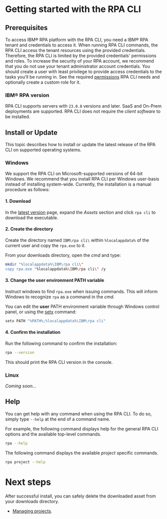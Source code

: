 # Getting started with the RPA CLI

## Prerequisites
To access IBM® RPA platform with the RPA CLI, you need a IBM® RPA tenant and credentials to access it. When running RPA CLI commands, the RPA CLI access the tenant resources using the provided credentials. Therefore, the RPA CLI is limited by the provided credentials' permissions and roles. To increase the security of your RPA account, we recommend that you do not use your tenant administrator account credentials. You should create a user with least privilege to provide access credentials to the tasks you'll be running in. See the required [permissions](security.md#permissions) RPA CLI needs and optionally create a custom role for it.

### IBM® RPA version
RPA CLI supports servers with `23.0.8` versions and later. SaaS and On-Prem deployments are supported. RPA CLI does not require the *client software* to be installed.

## Install or Update
This topic describes how to install or update the latest release of the RPA CLI on supported operating systems.

### Windows
We support the RPA CLI on Microsoft-supported versions of 64-bit Windows. We recommend that you install RPA CLI per Windows user-basis instead of installing system-wide. Currently, the installation is a manual procedure as follows:

#### 1. Download 
In the [latest version](https://github.com/IBM/ibm-rpa-cli/releases/latest) page, expand the *Assets* section and click `rpa cli` to download the executable.

#### 2. Create the directory
Create the directory named `IBM\rpa cli\` within `%localappdata%` of the current user and copy the `rpa.exe` to it.

From your downloads directory, open the *cmd* and type:

```bash
mkdir "%localappdata%\IBM\rpa cli\"
copy rpa.exe "%localappdata%\IBM\rpa cli\" /y
```

#### 3. Change the user environment PATH variable
Instruct windows to find `rpa.exe` when issuing commands. This will inform Windows to recognize `rpa` as a command in the *cmd*.

You can edit the **user** PATH environment variable through Windows control panel, or using the [setx](https://learn.microsoft.com/en-us/windows-server/administration/windows-commands/setx) command:

```bash
setx PATH "%PATH%;%localappdata%\IBM\rpa cli"
```

#### 4. Confirm the installation
Run the following command to confirm the installation:
```bash
rpa --version
```
This should print the RPA CLI version in the console.

### Linux
*Coming soon...*

## Help
You can get help with any command when using the RPA CLI. To do so, simply type `--help` at the end of a command name.

For example, the following command displays help for the general RPA CLI options and the available top-level commands.
```bash
rpa --help
```

The following command displays the available *project* specific commands.
```bash
rpa project --help
```

# Next steps
After successful install, you can safely delete the downloaded asset from your downloads directory.
* [Managing projects](guide/project.md).